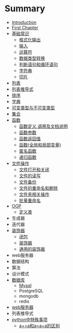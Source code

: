 # Summary

* [Introduction](README.md)
* [First Chapter](chapter1.md)
* [基础常识](chang-shi.md)
  * [格式化输出](chang-shi/ge-shi-hua-shu-chu.md)
  * [输入](chang-shi/shu-ru.md)
  * [运算符](chang-shi/yun-suan-fu.md)
  * [数据类型转换](chang-shi/shu-ju-lei-xing-zhuan-huan.md)
  * [判断语句和循环语句](chang-shi/pan-duan-yu-ju-he-xun-huan-yu-ju.md)
  * [字符串](chang-shi/zi-fu-chuan.md)
  * [切片](chang-shi/qie-pian.md)
* [列表](lie-biao.md)
* [列表推导式](lie-biao-tui-dao-shi.md)
* [排序](pai-xu.md)
* [字典](zi-dian.md)
* [可变类型与不可变类型](ke-bian-lei-xing-yu-bu-ke-bian-lei-xing.md)
* [集合](ji-he.md)
* [函数](han-shu.md)
  * [函数定义,调用及文档说明](han-shu/han-shu-ding-yi-he-diao-yong.md)
  * [函数参数](han-shu/han-shu-can-shu.md)
  * [函数返回值](han-shu/han-shu-fan-hui-zhi.md)
  * [函数\(全局和局部变量\)](han-shu/han-657028-quan-ju-he-ju-bu-bian-91cf29.md)
  * [匿名函数](han-shu/ni-ming-han-shu.md)
  * [递归函数](han-shu/di-gui-han-shu.md)
* [文件操作](wen-jian-cao-zuo.md)
  * [文件打开和关闭](wen-jian-cao-zuo/wen-jian-da-kai-he-guan-bi.md)
  * [文件的读写](wen-jian-cao-zuo/wen-jian-de-du-xie.md)
  * [文件备份](wen-jian-cao-zuo/wen-jian-bei-fen.md)
  * [文件的重命名和删除](wen-jian-cao-zuo/wen-jian-de-zhong-ming-ming-he-shan-chu.md)
  * [文件夹相关操作](wen-jian-cao-zuo/wen-jian-jia-xiang-guan-cao-zuo.md)
  * [批量重命名](wen-jian-cao-zuo/pi-liang-xiu-gai-wen-jian-ming.md)
* [OOP](oop.md)
  * [定义类](oop/ding-yi-lei.md)
* 生成器
* 迭代器
* [装饰器](zhuang-shi-qi.md)
  * [闭包](zhuang-shi-qi/bi-bao.md)
  * [装饰器](zhuang-shi-qi/han-can-shu-de-zhuang-shi-qi.md)
  * [通用的装饰器](zhuang-shi-qi/tong-yong-de-zhuang-shi-qi.md)
* web服务器
* 数据结构
* 算法
* 设计模式
* [数据库](shu-ju-ku.md)
  * [Mysql](shu-ju-ku/mysql.md)
  * PostgreSQL
  * mongodb
  * redis
* [web服务器](webfu-wu-qi.md)
* 列表推导式
* [python中特殊事项](pythonzhong-te-shu-shi-xiang.md)
  * [a+=a和a=a+a的区别](pythonzhong-te-shu-shi-xiang/a+ahe-a-a-+-a-de-qu-bie.md)

